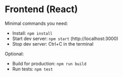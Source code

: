 # Frontend (React)

Minimal commands you need:

- Install: `npm install`
- Start dev server: `npm start` (http://localhost:3000)
- Stop dev server: Ctrl+C in the terminal

Optional:

- Build for production: `npm run build`
- Run tests: `npm test`
